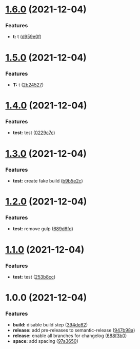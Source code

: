 # [1.6.0](https://github.com/newbish/changelog-test/compare/v1.5.0...v1.6.0) (2021-12-04)


### Features

* **t:** t ([d959e0f](https://github.com/newbish/changelog-test/commit/d959e0f7c0f80c4b0244630b05df892e7089d4f0))

# [1.5.0](https://github.com/newbish/changelog-test/compare/v1.4.0...v1.5.0) (2021-12-04)


### Features

* **T:** t ([2b24527](https://github.com/newbish/changelog-test/commit/2b24527b3671e12edc9198022d19fbd0546a3873))

# [1.4.0](https://github.com/newbish/changelog-test/compare/v1.3.0...v1.4.0) (2021-12-04)


### Features

* **test:** test ([0229c7c](https://github.com/newbish/changelog-test/commit/0229c7c7cf781a936f65caf1b60327d2418f7600))

# [1.3.0](https://github.com/newbish/changelog-test/compare/v1.2.0...v1.3.0) (2021-12-04)


### Features

* **test:** create fake build ([b9b5e2c](https://github.com/newbish/changelog-test/commit/b9b5e2cce6cbabe3427c3d7a0b7dafd589892e92))

# [1.2.0](https://github.com/newbish/changelog-test/compare/v1.1.0...v1.2.0) (2021-12-04)


### Features

* **test:** remove gulp ([689d6fd](https://github.com/newbish/changelog-test/commit/689d6fd0ad9301887f5a0fbddac9f570cf9df833))

# [1.1.0](https://github.com/newbish/changelog-test/compare/v1.0.0...v1.1.0) (2021-12-04)


### Features

* **test:** test ([253b8cc](https://github.com/newbish/changelog-test/commit/253b8cc76d8da09d2854ab6d457b379cff5b30d1))

# 1.0.0 (2021-12-04)


### Features

* **build:** disable build step ([394de82](https://github.com/newbish/changelog-test/commit/394de828bf25693aaa9233502b9b7d5f7f943ca7))
* **release:** add pre-releases to semantic-release ([947b98a](https://github.com/newbish/changelog-test/commit/947b98a9f152d811de9cd869db9d9ae73ea304a4))
* **release:** enable all branches for changelog ([688f3b0](https://github.com/newbish/changelog-test/commit/688f3b054622141fbdde3725b5d150343744fa48))
* **space:** add spacing ([97a3650](https://github.com/newbish/changelog-test/commit/97a36501759b5a97cd482333c36f60e8ee34ad81))

